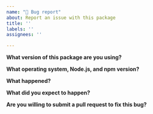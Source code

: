 ```yaml
---
name: "🐞 Bug report"
about: Report an issue with this package
title: ''
labels: ''
assignees: ''

---
```


**What version of this package are you using?**

**What operating system, Node.js, and npm version?**

**What happened?**

**What did you expect to happen?**

**Are you willing to submit a pull request to fix this bug?**
